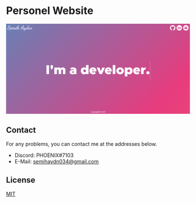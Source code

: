 <!--
*** Semih Aydın 2021
-->

# Personel Website

![Demo](./demo/site.png)

## Contact
For any problems, you can contact me at the addresses below.
*   Discord: PHOENIX#7103
*   E-Mail: semihaydn034@gmail.com

## License
[MIT](https://choosealicense.com/licenses/mit/)
